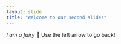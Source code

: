```yaml
---
layout: slide
title: "Welcome to our second slide!"
---
```

*I am a fairy* :star_struck:
Use the left arrow to go back!
